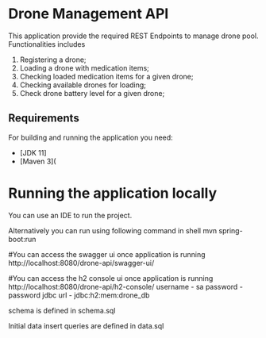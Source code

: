 # Drone Management API
This application provide the required REST Endpoints to manage drone pool.
Functionalities includes
1. Registering a drone;
2. Loading a drone with medication items;
3. Checking loaded medication items for a given drone;
4. Checking available drones for loading;
5. Check drone battery level for a given drone;

## Requirements

For building and running the application you need:

- [JDK 11]
- [Maven 3](

# Running the application locally
You can use an IDE to run the project.

Alternatively you can run using following command in shell
mvn spring-boot:run

#You can access the swagger ui once application is running
http://localhost:8080/drone-api/swagger-ui/

#You can access the h2 console ui once application is running
http://localhost:8080/drone-api/h2-console/
username - sa
password - password
jdbc url - jdbc:h2:mem:drone_db

schema is defined in 
schema.sql


Initial data insert queries are defined in 
data.sql